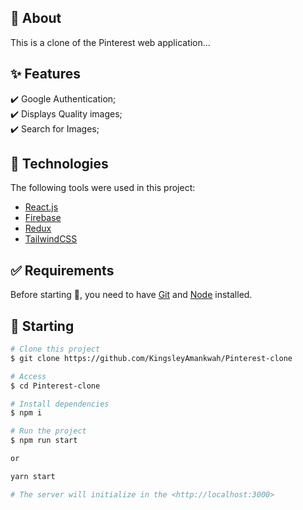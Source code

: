 ## :dart: About

This is a clone of the Pinterest web application...

<!-- ## :rocket: [Demo](https://laugh-out-loud-kingsleyamankwah.vercel.app/) -->

## :sparkles: Features

:heavy_check_mark: Google Authentication;\
:heavy_check_mark: Displays Quality images;\
:heavy_check_mark: Search for Images;

## :rocket: Technologies

The following tools were used in this project:

- [React.js](https://reactjs.org/)
- [Firebase](https://firebase.google.com/)
- [Redux](https://redux.js.org/)
- [TailwindCSS](https://tailwindcss.com)

## :white_check_mark: Requirements

Before starting :checkered_flag:, you need to have [Git](https://git-scm.com) and [Node](https://nodejs.org/en/) installed.

## :checkered_flag: Starting

```bash
# Clone this project
$ git clone https://github.com/KingsleyAmankwah/Pinterest-clone

# Access
$ cd Pinterest-clone

# Install dependencies
$ npm i

# Run the project
$ npm run start

or

yarn start

# The server will initialize in the <http://localhost:3000>
```
